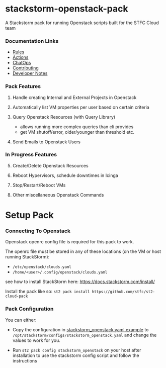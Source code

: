 # stackstorm-openstack-pack

A Stackstorm pack for running Openstack scripts built for the STFC Cloud team

### Documentation Links

- [Rules](https://github.com/stfc/st2-cloud-pack/blob/main/RULES.md)
- [Actions](https://github.com/stfc/st2-cloud-pack/blob/main/ACTIONS.md)
- [ChatOps](https://github.com/stfc/st2-cloud-pack/blob/main/CHATOPS.md)
- [Contributing](https://github.com/stfc/st2-cloud-pack/blob/main/CONTRIBUTING.md)
- [Developer Notes](https://github.com/stfc/st2-cloud-pack/blob/main/DEVELOPER_NOTES.md)

### Pack Features

1. Handle creating Internal and External Projects in Openstack


2. Automatically list VM properties per user based on certain criteria


3. Query Openstack Resources (with Query Library)
   - allows running more complex queries than cli provides
   - get VM shutoff/error, older/younger than threshold etc.


4. Send Emails to Openstack Users

### In Progress Features

5. Create/Delete Openstack Resources


6. Reboot Hypervisors, schedule downtimes in Icinga


7. Stop/Restart/Reboot VMs


8. Other miscellaneous Openstack Commands



# Setup Pack

### Connecting To Openstack
Openstack openrc config file is required for this pack to work.

The openrc file must be stored in any of these locations (on the VM or host running StackStorm):
 - `/etc/openstack/clouds.yaml`
 - `/home/<user>/.config/openstack/clouds.yaml`

see how to install StackStorm here: https://docs.stackstorm.com/install/

Install the pack like so:
`st2 pack install https://github.com/stfc/st2-cloud-pack`


### Pack Configuration

You can either:

- Copy the configuration in [stackstorm_openstack.yaml.example](https://github.com/stfc/st2-cloud-pack/blob/main/stackstorm_openstack.yaml.example) to `/opt/stackstorm/configs/stackstorm_openstack.yaml` and change the values to work for you.


- Run `st2 pack config stackstorm_openstack` on your host after installation to use the stackstorm config script and follow the instructions
